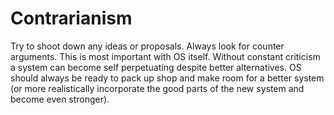 ---
---

# Contrarianism

Try to shoot down any ideas or proposals. Always look for counter arguments. This is most important with OS itself. Without constant criticism a system can become self perpetuating despite better alternatives. OS should always be ready to pack up shop and make room for a better system (or more realistically incorporate the good parts of the new system and become even stronger).
